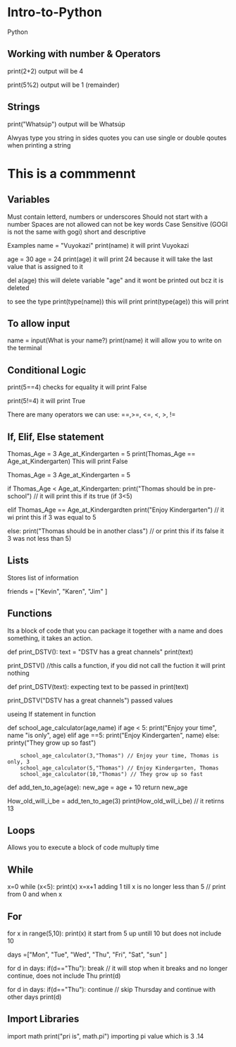 # Intro-to-Python

Python 

## Working with number & Operators
print(2+2)
  output will be 4

print(5%2)
  output will be 1 (remainder)

## Strings
print("Whatsúp")
  output will be Whatsúp

Alwyas type you string in sides quotes
you can use single or double qoutes when printing a string

# This is a commmennt

## Variables
Must contain letterd, numbers or underscores
Should not start with a number
Spaces are not allowed
can not be key words
Case Sensitive (GOGI is not the same with gogi)
short and descriptive

Examples
name = "Vuyokazi" 
print(name) it will print Vuyokazi

age = 30
age = 24
print(age)
  it will print 24 because it will take the last value that is assigned to it 

del a(age) this will delete variable "age" and it wont be printed out bcz it is deleted 
  
to see the type 
print(type(name)) this will print <class str>
print(type(age)) this will print <class int>

## To allow input
name = input(What is your name?)
print(name)
  it will allow you to write on the terminal

## Conditional Logic
print(5==4) checks for equality 
it will print False

print(5!=4)
it will print True

There are many operators we can use: ==,>=, <=, <, >, !=

## If, Elif, Else statement
Thomas_Age = 3
Age_at_Kindergarten = 5
print(Thomas_Age == Age_at_Kindergarten) This will print False

Thomas_Age = 3
Age_at_Kindergarten = 5

if Thomas_Age < Age_at_Kindergarten:
    print("Thomas should be in pre-school") // it will print this if its true (if 3<5)

elif Thomas_Age == Age_at_Kindergardten
     print("Enjoy Kindergarten") // it wi print this if 3 was equal to 5

else:
     print("Thomas should be in another class") // or print this if its false it 3 was not less than 5)


## Lists
Stores list of information

friends = ["Kevin", "Karen", "Jim" ]



## Functions
Its a block of code that you can package it together with a name and does something, it takes an action. 

def print_DSTV():
    text = "DSTV has a great channels"
    print(text)

print_DSTV()  //this calls a function, if you did not call the fuction it will print nothing
    

def print_DSTV(text): expecting text to be passed in
    print(text)

print_DSTV("DSTV has a great channels") passed values

useing If statement in function 

def school_age_calculator(age,name)
     if age < 5:
       print("Enjoy your time", name "is only", age)
      elif age ==5:
        print("Enjoy Kindergarten", name)
      else:
        printy("They grow up so fast")

        school_age_calculator(3,"Thomas") // Enjoy your time, Thomas is only, 3
        school_age_calculator(5,"Thomas") // Enjoy Kindergarten, Thomas
        school_age_calculator(10,"Thomas") // They grow up so fast


def add_ten_to_age(age):
    new_age = age + 10
    return new_age

How_old_will_i_be = add_ten_to_age(3)
print(How_old_will_i_be)               // it retirns 13


## Loops
Allows you to execute a block of code multuply time

## While
x=0
while (x<5):
   print(x)
   x=x+1  adding 1 till x is no longer less than 5
   // print from 0 and when x 
    

## For
for x in range(5,10):
     print(x) it start from 5 up untill 10 but does not include 10

days =["Mon", "Tue", "Wed", "Thu", "Fri", "Sat", "sun" ]

for d in days:
     if(d=="Thu"): break  // it will stop when it breaks and no longer continue, does not include Thu
     print(d)


for d in days:
     if(d=="Thu"): continue // skip Thursday and continue with other days
     print(d)

## Import Libraries

import math
print("pri is", math.pi")  importing pi value which is 3
.14



        
